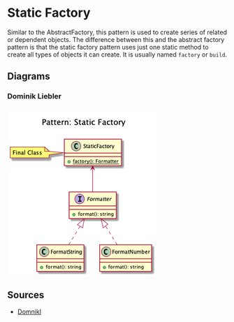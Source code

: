 # Static Factory
 
 Similar to the AbstractFactory, this pattern is used to create series of
 related or dependent objects. The difference between this and the
 abstract factory pattern is that the static factory pattern uses just
 one static method to create all types of objects it can create. It is
 usually named ``factory`` or ``build``.
 
<!-- 
 Examples
 -  Zend Framework: ``Zend_Cache_Backend`` or ``_Frontend`` use a factory
    method to create cache backends and frontends
## Recipe
+ Create a class 
-->
 
## Diagrams
### Dominik Liebler
![](domnikl/diagram.png)


## Sources
+ [Domnikl](https://github.com/domnikl/DesignPatternsPHP/tree/master/Creational/StaticFactory)
